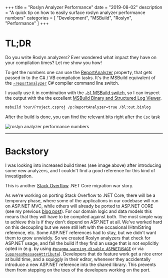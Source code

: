 +++
title = "Roslyn Analyzer Performance"
date = "2019-08-02"
description = "A quick tip on how to easily surface roslyn analyzer performance numbers"
categories = [ "Development", "MSBuild", "Roslyn", "Performance" ]
+++

# TL;DR

Do you write Roslyn analyzers? Ever wondered what impact they have on your compilation times? Let me show you how!

To get the numbers one can use the [ReportAnalyzer](https://github.com/microsoft/msbuild/blob/vs16.0/src/Tasks/Microsoft.CSharp.CurrentVersion.targets#L286) property, that gets passed in to the C# / VB compilation tasks.
It's the MSBuild equivalent of the [`-reportanalyzer`](https://docs.microsoft.com/en-us/dotnet/csharp/language-reference/compiler-options/listed-alphabetically) C# compiler command line switch.

I usually use it in combination with the [`-bl` MSBuild switch](https://github.com/Microsoft/msbuild/blob/master/documentation/wiki/Binary-Log.md), so I can inspect the output with the the excellent [MSBuild Binary and Structured Log Viewer](http://www.msbuildlog.com/).

```bash
msbuild Your/Project.csproj /p:ReportAnalyzer=true /bl:out.binlog
```

After the build is done, you can find the relevant bits right after the `Csc` task

![roslyn analyzer performance numbers](https://i.stack.imgur.com/TN04A.png)

----

# Backstory

I was looking into increased build times (see image above) after introducing some new analyzers, and I couldn't find a good reference for this kind of investigation.

This is another [Stack Overflow](https://stackoverflow.com/) .NET Core migration war story.

As we're working on porting Stack Overflow to .NET Core, there will be a temporary phase, where some of the applications in our codebase will run on ASP.NET MVC, while others will already be ported to ASP.NET CORE (see my previous [blog post](https://m0sa.net/posts/2019-02-msbuild-global-properties-defineconstants/)).
For our domain logic and data models this means that they will have to be compiled against both.
The most simple way to achieve this is if they don't depend on ASP.NET at all.
We've worked hard on this decoupling but we were still left with the occasional IHtmlString reference, etc.
Some ASP.NET references had to stay, but we didn't want them to grow unwieldy.
So we created Roslyn analyzers that check for ASP.NET usage, and fail the build if they find an usage that is not explicitly opted in (e.g. by using [`#pragma warning disable ASPNETUSAGE`](https://docs.microsoft.com/en-us/dotnet/csharp/language-reference/preprocessor-directives/preprocessor-pragma-warning) or via [`SuppressMessageAttribute`](https://docs.microsoft.com/en-us/dotnet/api/system.diagnostics.codeanalysis.suppressmessageattribute)).
Developers that do feature work get a nice error at build time, and a squiggly in their editor, whenever they accidentally introduce a new ASP.NET reference into the shared library.
This prevents them from stepping on the toes of the developers working on the port.
